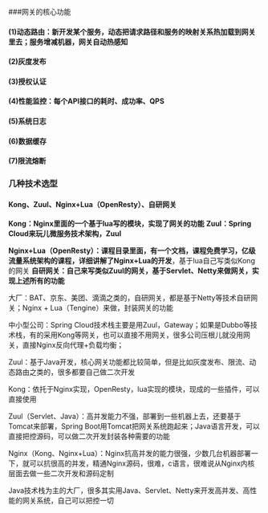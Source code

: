 
###网关的核心功能

#### (1)动态路由：新开发某个服务，动态把请求路径和服务的映射关系热加载到网关里去；服务增减机器，网关自动热感知
#### (2)灰度发布
#### (3)授权认证
#### (4)性能监控：每个API接口的耗时、成功率、QPS
#### (5)系统日志
#### (6)数据缓存
#### (7)限流熔断


### 几种技术选型

#### Kong、Zuul、Nginx+Lua（OpenResty）、自研网关

**Kong：Nginx里面的一个基于lua写的模块，实现了网关的功能**
**Zuul：Spring Cloud来玩儿微服务技术架构，Zuul**

**Nginx+Lua（OpenResty）：课程目录里面，有一个文档，课程免费学习，亿级流量系统架构的课程，详细讲解了Nginx+Lua的开发**，基于lua自己写类似Kong的网关
**自研网关：自己来写类似Zuul的网关，基于Servlet、Netty来做网关，实现上述所有的功能**


大厂：BAT、京东、美团、滴滴之类的，自研网关，都是基于Netty等技术自研网关；Nginx + Lua（Tengine）来做，封装网关的功能

中小型公司：Spring Cloud技术栈主要是用Zuul，Gateway；如果是Dubbo等技术栈，有的采用Kong等网关，也可以直接不用网关，很多公司压根儿就没用网关，直接Nginx反向代理+负载均衡；

Zuul：基于Java开发，核心网关功能都比较简单，但是比如灰度发布、限流、动态路由之类的，很多都要自己做二次开发

Kong：依托于Nginx实现，OpenResty，lua实现的模块，现成的一些插件，可以直接使用



Zuul（Servlet、Java）：高并发能力不强，部署到一些机器上去，还要基于Tomcat来部署，Spring Boot用Tomcat把网关系统跑起来；Java语言开发，可以直接把控源码，可以做二次开发封装各种需要的功能

Nginx（Kong、Nginx+Lua）：Nginx抗高并发的能力很强，少数几台机器部署一下，就可以抗很高的并发，精通Nginx源码，很难，c语言，很难说从Nginx内核层面去做一些二次开发和源码定制


Java技术栈为主的大厂，很多其实用Java、Servlet、Netty来开发高并发、高性能的网关系统，自己可以把控一切

